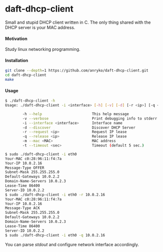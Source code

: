 # daft-dhcp-client

Small and stupid DHCP client written in C.
The only thing shared with the DHCP server is your MAC address.

#### Motivation
Study linux networking programming.

#### Installation
```bash
git clone --depth=1 https://github.com/anryko/daft-dhcp-client.git
cd daft-dhcp-client
make
```

#### Usage
```bash
$ ./daft-dhcp-client -h
Usage: ./daft-dhcp-client -i <interface> [-h] [-v] [-d] [-r <ip>] [-q <ip>] [-m <MAC>] [-t <sec>]

        -h --help                       This help message
        -v --verbose                    Print debugging info to stderr
        -i --interface <interface>      Interface name
        -d --discover                   Discover DHCP Server
        -r --request <ip>               Request IP lease
        -q --release <ip>               Release IP lease
        -m --mac <MAC>                  MAC address
        -t --timeout <sec>              Timeout (default 5 sec.)

$ sudo ./daft-dhcp-client -i eth0
Your-MAC c0:28:96:11:f4:7a
Your-IP 10.0.2.16
Message-Type OFFER
Subnet-Mask 255.255.255.0
Default-Gateways 10.0.2.2
Domain-Name-Servers 10.0.2.3
Lease-Time 86400
Server-ID 10.0.2.2
$ sudo ./daft-dhcp-client -i eth0 -r 10.0.2.16
Your-MAC c0:28:96:11:f4:7a
Your-IP 10.0.2.16
Message-Type ACK
Subnet-Mask 255.255.255.0
Default-Gateways 10.0.2.2
Domain-Name-Servers 10.0.2.3
Lease-Time 86400
Server-ID 10.0.2.2
$ sudo ./daft-dhcp-client -i eth0 -q 10.0.2.16
```

You can parse *stdout* and configure network interface accordingly.
